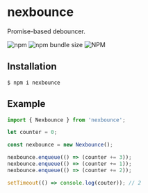 # nexbounce

Promise-based debouncer.

![npm](https://img.shields.io/npm/v/nexbounce)
![npm bundle size](https://img.shields.io/bundlephobia/minzip/nexbounce?label=minzipped%20size)
![NPM](https://img.shields.io/npm/l/nexbounce)

## Installation

```
$ npm i nexbounce
```

## Example

```js
import { Nexbounce } from 'nexbounce';

let counter = 0;

const nexbounce = new Nexbounce();

nexbounce.enqueue(() => (counter += 3));
nexbounce.enqueue(() => (counter += 1));
nexbounce.enqueue(() => (counter += 2));

setTimeout(() => console.log(couter)); // 2
```
